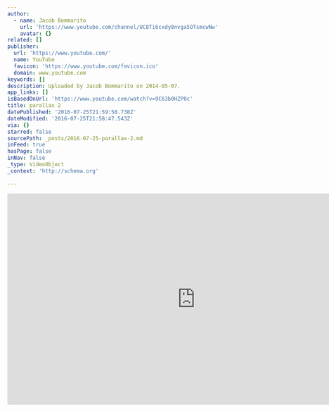 ```yaml
---
author:
  - name: Jacob Bommarito
    url: 'https://www.youtube.com/channel/UC8Ti6cxdy8nvga5OTsmcwNw'
    avatar: {}
related: []
publisher:
  url: 'https://www.youtube.com/'
  name: YouTube
  favicon: 'https://www.youtube.com/favicon.ico'
  domain: www.youtube.com
keywords: []
description: Uploaded by Jacob Bommarito on 2014-05-07.
app_links: []
isBasedOnUrl: 'https://www.youtube.com/watch?v=9C63b0HZP0c'
title: parallax 2
datePublished: '2016-07-25T21:59:58.738Z'
dateModified: '2016-07-25T21:58:47.543Z'
via: {}
starred: false
sourcePath: _posts/2016-07-25-parallax-2.md
inFeed: true
hasPage: false
inNav: false
_type: VideoObject
_context: 'http://schema.org'

---
```

<iframe src="https://cdn.embedly.com/widgets/media.html?src=https%3A%2F%2Fwww.youtube.com%2Fembed%2F9C63b0HZP0c%3Ffeature%3Doembed&amp;url=http%3A%2F%2Fwww.youtube.com%2Fwatch%3Fv%3D9C63b0HZP0c&amp;image=https%3A%2F%2Fi.ytimg.com%2Fvi%2F9C63b0HZP0c%2Fhqdefault.jpg&amp;key=b7d04c9b404c499eba89ee7072e1c4f7&amp;type=text%2Fhtml&amp;schema=youtube" width="854" height="480" scrolling="no" frameborder="0" allowfullscreen="" style=""></iframe>